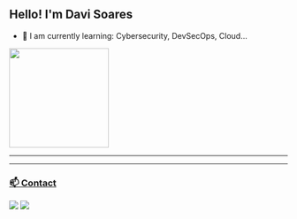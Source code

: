 ## Hello! I'm Davi Soares

- 🌱 I am currently learning: Cybersecurity, DevSecOps, Cloud...

<div>
<a href="https://github.com/eduxcode">
<!-- <img height="180em" src="https://github-readme-stats.vercel.app/api?username=eduxcode&theme=dark&show_icons=true"> -->
<img height="180em" src="https://github-readme-stats.vercel.app/api/top-langs/?username=eduxcode&layout=compact&theme=dark">
</div>

  ---
<!--
### 🛠️ Technologies

<div style="display: flex;">
  <img align="center" alt="Edu-Python" height="30" width="40" src="https://raw.githubusercontent.com/devicons/devicon/master/icons/python/python-original.svg">
  <img align="center" alt="Edu-Golang" height="30" width="40" src="https://raw.githubusercontent.com/devicons/devicon/master/icons/go/go-original.svg">
  <img align="center" alt="Edu-Linux" height="30" width="40" src="https://raw.githubusercontent.com/devicons/devicon/master/icons/linux/linux-original.svg">
  <img align="center" alt="Edu-Docker" height="30" width="40" src="https://raw.githubusercontent.com/devicons/devicon/master/icons/docker/docker-original.svg">
</div>
-->
---

### 📫 Contact

<a href="mailto:eduxcode@outlook.com"><img src="https://img.shields.io/badge/-Email-%23333?style=for-the-badge&logo=gmail&logoColor=white" target="_blank"></a>
<a href="https://www.linkedin.com/in/davicode/" target="_blank"><img src="https://img.shields.io/badge/-LinkedIn-%230077B5?style=for-the-badge&logo=linkedin&logoColor=white" target="_blank"></a>
